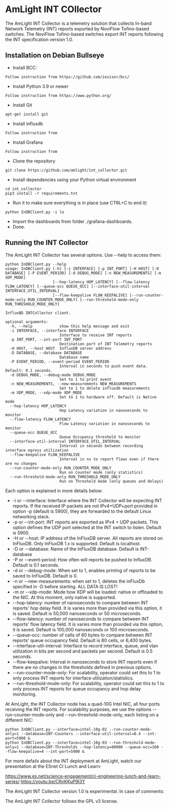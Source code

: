 # AmLight INT COllector

The AmLight INT Collector is a telemetry solution that collects In-band Network Telemetry (INT) reports exported by NoviFlow Tofino-based switches. The NoviFlow Tofino-based switches export INT reports following the INT specification version 1.0.

## Installation on Debian Bullseye

* Install BCC:
```Shell
Follow instruction from https://github.com/iovisor/bcc/
```
* Install Python 3.9 or newer
```Shell
Follow instruction from https://www.python.org/
```
* Install Git
```Shell
apt-get install git
```
* Install influxdb
```Shell
Follow instruction from 
```
* Install Grafana
```Shell
Follow instruction from 
```
* Clone the repository
```Shell
git clone https://github.com/amlight/int_collector.git
```
* Install dependencies using your Python virtual environment  
```Shell
cd int_collector
pip3 install -r requirements.txt
```
* Run it to make sure everything is in place (use CTRL+C to end it)
```Shell
python InDBClient.py -i lo
```
* Import the dashboards from folder ./grafana-dashboards.
* Done.

## Running the INT Collector

The AmLight INT Collector has several options. Use --help to access them:

```Shell
python InDBClient.py --help
usage: InDBClient.py [-h] [-i INTERFACE] [-p INT_PORT] [-H HOST] [-D DATABASE] [-P EVENT_PERIOD] [-d DEBUG_MODE] [-n NEW_MEASUREMENTS] [-m XDP_MODE]
                     [--hop-latency HOP_LATENCY] [--flow-latency FLOW_LATENCY] [--queue-occ QUEUE_OCC] [--interface-util-interval INTERFACE_UTIL_INTERVAL]
                     [--flow-keepalive FLOW_KEEPALIVE] [--run-counter-mode-only RUN_COUNTER_MODE_ONLY] [--run-threshold-mode-only RUN_THRESHOLD_MODE_ONLY]

InfluxBD INTCollector client.

optional arguments:
  -h, --help            show this help message and exit
  -i INTERFACE, --interface INTERFACE
                        Interface to receive INT reports
  -p INT_PORT, --int-port INT_PORT
                        Destination port of INT Telemetry reports
  -H HOST, --host HOST  InfluxDB server address
  -D DATABASE, --database DATABASE
                        Database name
  -P EVENT_PERIOD, --event-period EVENT_PERIOD
                        Interval in seconds to push event data. Default: 0.1 seconds.
  -d DEBUG_MODE, --debug-mode DEBUG_MODE
                        Set to 1 to print event
  -n NEW_MEASUREMENTS, --new-measurements NEW_MEASUREMENTS
                        Set to 1 to delete influxdb measurements
  -m XDP_MODE, --xdp-mode XDP_MODE
                        Set to 1 to hardware off. Default is Native mode
  --hop-latency HOP_LATENCY
                        Hop Latency variation in nanoseconds to monitor
  --flow-latency FLOW_LATENCY
                        Flow Latency variation in nanoseconds to monitor
  --queue-occ QUEUE_OCC
                        Queue Occupancy threshold to monitor
  --interface-util-interval INTERFACE_UTIL_INTERVAL
                        Interval in seconds between recording interface egress utilization
  --flow-keepalive FLOW_KEEPALIVE
                        Interval in ns to report flows even if there are no changes
  --run-counter-mode-only RUN_COUNTER_MODE_ONLY
                        Run on Counter mode (only statistics)
  --run-threshold-mode-only RUN_THRESHOLD_MODE_ONLY
                        Run on Threshold mode (only queues and delays)
```

Each option is explained in more details below:

* -i or --interface: Interface where the INT Collector will be expecting INT reports. If the received IP packets are not IPv4+UDP+port provided in option -p (default is 5900), they are forwarded to the default Linux networking stack.
* -p or --int-port: INT reports are exported as IPv4 + UDP packets. This option defines the UDP port selected at the INT switch to listen. Default is 5900.
* -H or --host: IP address of the InFluxDB server. All reports are stored on InFluxDB. Only InFluxDB 1.x is supported. Default is localhost.
* -D or --database: Name of the InFluxDB database. Default is INT-database
* -P or --event-period: How often will reports be pushed to InfluxDB. Default is 0.1 seconds.
* -d or --debug-mode: When set to 1, enables printing of reports to be saved to InFluxDB. Default is 0.
* -n or --new-measurements: when set to 1, deletes the inFluxDb specified in -D before starting. ALL DATA IS LOST!
* -m or --xdp-mode: Mode how XDP will be loaded: native or offloaded to the NIC. At this moment, only native is supported.
* --hop-latency: number of nanoseconds to compare between INT reports' hop delay field. It is varies more than provided via this option, it is saved. Default is 50,000 nanoseconds or 50 microseconds.
* --flow-latency: number of nanoseconds to compare between INT reports' flow latency field. It is varies more than provided via this option, it is saved. Default is 100,000 nanoseconds or 100 microseconds.
* --queue-occ: number of cells of 80 bytes to compare between INT reports' queue occupancy field. Default is 80 cells, or 6,400 bytes.
* --interface-util-interval: Interface to record interface, queue, and vlan utilization in bits per second and packets per second. Default is 0.5 seconds.
* --flow-keepalive: Interval in nanoseconds to store INT reports even if there are no changes in the thresholds defined in previous options.
* --run-counter-mode-only: For scalability, operator could set this to 1 to only process INT reports for interface utilization/statistics. 
* --run-threshold-mode-only: For scalability, operator could set this to 1 to only process INT reports for queue occupancy and hop delay monitoring. 

At AmLight, the INT Collector node has a quad-10G Intel NIC, all four ports receiving the INT reports. For scalability purposes, we use the options --run-counter-mode-only and --run-threshold-mode-only, each listing on a different NIC:

```Shell
python InDBClient.py --interface=intel-10g-02 --run-counter-mode-only=1 --database=INT-Counters --interface-util-interval=0.4 --int-port=5900 &
python InDBClient.py --interface=intel-10g-03 --run-threshold-mode-only=1 --database=INT-Thresholds --hop-latency=80000 --queue-occ=160 --flow-keepalive=4 --int-port=5900 &
```

For more defails about the INT deployment at AmLight, watch our presentation at the ESnet CI Lunch and Learn:

https://www.es.net/science-engagement/ci-engineering-lunch-and-learn-series/
https://youtu.be/CRnKKuP9I3Y

The AmLight INT Collector version 1.0 is experimental. In case of comments: <sdn at amlight dot net>

The AmLight INT Collector follows the GPL v3 license.
